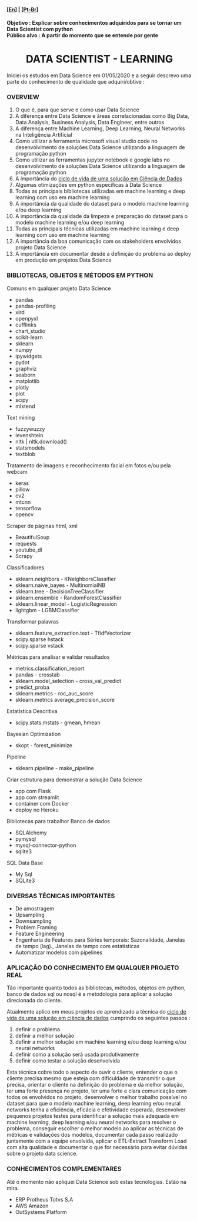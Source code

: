 <h4><a href="blank_">[En]</a> | <a href="blank_">[Pt-Br]</a></h4>
<h4>
    <p>Objetivo : Explicar sobre conhecimentos adquiridos para se tornar um Data Scientist com python<br>
    Público alvo : A partir do momento que se entende por gente
    </p>
</h4>

<h1 align="center">DATA SCIENTIST - LEARNING</h1>
Iniciei os estudos em Data Science em 01/05/2020 e a seguir descrevo uma parte do conhecimento de qualidade que adquiri/obtive :
</p>

<h3>OVERVIEW</h3>
<ol>
    <li>O que é, para que serve e como usar Data Science</li>
    <li>A diferença entre Data Science e áreas correlacionadas como Big Data, Data Analysis, Business Analysis, Data Engineer, entre outros</li>
    <li>A diferença entre Machine Learning, Deep Learning, Neural Networks na Inteligência Artificial</li>
    <li>Como utilizar a ferramenta microsoft visual studio code no desenvolvimento de soluções Data Science utilizando a linguagem de programação python</li>
    <li>Como utilizar as ferramentas jupyter notebook e google labs no desenvolvimento de soluções Data Science utilizando a linguagem de programação python</li>
    <li>A importância do <a href="https://github.com/claudineien/graduate-datascientist/blob/master/00lifecycledatascience.md">ciclo de vida de uma solução em Ciência de Dados</a></li>
    <li>Algumas otimizações em python específicas à Data Science</li>
    <li>Todas as principais bibliotecas utilizadas em machine learning e deep learning com uso em machine learning</li>
    <li>A importância da qualidade do dataset para o modelo machine learning e/ou deep learning</li>
    <li>A importância da qualidade da limpeza e preparação do dataset para o modelo machine learning e/ou deep learning</li>
    <li>Todas as principais técnicas utilizadas em machine learning e deep learning com uso em machine learning</li>
    <li>A importância da boa comunicação com os stakeholders envolvidos projeto Data Science</li>
    <li>A importância em documentar desde a definição do problema ao deploy em produção em projetos Data Science</li>
</ol>

<h3>BIBLIOTECAS, OBJETOS E MÉTODOS EM PYTHON</h3>
<p>Comuns em qualquer projeto Data Science
    <ul>
        <li>pandas</li>
        <li>pandas-profiling</li>
        <li>xlrd</li>
        <li>openpyxl</li>
        <li>cufflinks</li>
        <li>chart_studio</li>
        <li>scikit-learn</li>
        <li>sklearn</li>
        <li>numpy</li>
        <li>ipywidgets</li>
        <li>pydot</li>
        <li>graphviz</li>
        <li>seaborn</li>
        <li>matplotlib</li>
        <li>plotly</li>
        <li>plot</li>
        <li>scipy</li>
        <li>mlxtend</li>
    </ul>
</p>

<p>Text mining
    <ul>
        <li>fuzzywuzzy</li>
        <li>levenshtein</li>
        <li>nltk | nltk.download()</li>
        <li>statsmodels</li>
        <li>textblob</li>
    </ul>
</p>

<p>Tratamento de imagens e reconhecimento facial em fotos e/ou pela webcam
    <ul>
        <li>keras</li>
        <li>pillow</li>
        <li>cv2</li>
        <li>mtcnn</li>
        <li>tensorflow</li>
        <li>opencv</li>
    </ul>
</p>

<p>Scraper de páginas html, xml
    <ul>
        <li>BeautifulSoup</li>
        <li>requests</li>
        <li>youtube_dl</li>
        <li>Scrapy</li>
    </ul>
</p>

<p>Classificadores
    <ul>
        <li>sklearn.neighbors - KNeighborsClassifier</li>
        <li>sklearn.naive_bayes - MultinomialNB</li>
        <li>sklearn.tree - DecisionTreeClassifier</li>
        <li>sklearn.ensemble - RandomForestClassifier</li>
        <li>sklearn.linear_model - LogisticRegression</li>
        <li>lightgbm - LGBMClassifier</li>
    </ul>
</p>

<p>Transformar palavras
    <ul>
        <li>sklearn.feature_extraction.text - TfidfVectorizer</li>
        <li>scipy.sparse hstack</li>
        <li>scipy.sparse vstack</li>
    </ul>
</p>

<p>Métricas para analisar e validar resultados
    <ul>
        <li>metrics.classification_report</li>
        <li>pandas - crosstab</li>
        <li>sklearn.model_selection - cross_val_predict</li>
        <li>predict_proba</li>
        <li>sklearn.metrics - roc_auc_score</li>
        <li>sklearn.metrics average_precision_score</li>
    </ul>
</p>

<p>Estatística Descritiva
    <ul>
        <li>scipy.stats.mstats - gmean, hmean</li>
    </ul>
</p>

<p>Bayesian Optimization
    <ul>
        <li>skopt - forest_minimize</li>
    </ul>
</p>

<p>Pipeline
    <ul>
        <li>sklearn.pipeline - make_pipeline</li>
    </ul>
</p>

<p>Criar estrutura para demonstrar a solução Data Science
    <ul>
        <li>app com Flask</li>
        <li>app com streamlit</li>
        <li>container com Docker</li>
        <li>deploy no Heroku</li>
    </ul>
</p>

<p>Bibliotecas para trabalhor Banco de dados
    <ul>
        <li>SQLAlchemy</li>
        <li>pymysql</li>
        <li>mysql-connector-python</li>
        <li>sqlite3</li>
    </ul>
</p>

<p>SQL Data Base
    <ul>
        <li>My Sql</li>
        <li>SQLite3</li>
    </ul>
</p>

<h3>DIVERSAS TÉCNICAS IMPORTANTES</h3>
<p>
    <ul>
        <li>De amostragem</li>
        <li>Upsampling</li>
        <li>Downsampling</li>
        <li>Problem Framing</li>
        <li>Feature Engineering</li>
        <li>Engenharia de Features para Séries temporais: Sazonalidade, Janelas de tempo (lag)., Janelas de tempo com estatísticas</li>
        <li>Automatizar modelos com pipelines</li>
    </ul>
</p>

<h3>APLICAÇÃO DO CONHECIMENTO EM QUALQUER PROJETO REAL</h3>
<p>
Tão importante quanto todos as bibliotecas, métodos, objetos em python, banco de dados sql ou nosql é a metodologia para aplicar a solução direcionada do cliente.</p>
<p>Atualmente aplico em meus projetos de aprendizado a técnica do <a href="https://github.com/claudineien/graduate-datascientist/blob/master/00lifecycledatascience.md">ciclo de vida de uma solução em ciência de dados</a> cumprindo os seguintes passos :
    <ol>
        <li>definir o problema</li>
        <li>definir a melhor solução</li>
        <li>definir a melhor solução em machine learning e/ou deep learning e/ou neural networks</li>
        <li>definir como a solução será usada produtivamente</li>
        <li>definir como testar a solução desenvolvida</li>
    </ol>
</p>
<p>Esta técnica cobre todo o aspecto de ouvir o cliente, entender o que o cliente precisa mesmo que esteja com dificuldade de transmitir o que precisa, orientar o cliente na definição do problema e da melhor solução, ter uma forte presença no projeto, ter uma forte e clara comunicação com todos os envolvidos no projeto, desenvolver o melhor trabalho possível no dataset para que o modelo machine learning, deep learning e/ou neural networks tenha a eficiência, eficácia e efetividade esperada, desenvolver pequenos projetos testes para identificar a solução mais adequada em machine learning, deep learning e/ou neural networks para resolver o problema, conseguir escolher o melhor modelo ao aplicar as técnicas de métricas e validações dos modelos, documentar cada passo realizado juntamente com a equipe envolvida, aplicar o ETL-Extract Transform Load com alta qualidade e documentar o que for necessário para evitar dúvidas sobre o projeto data science.
</p>

<h3>CONHECIMENTOS COMPLEMENTARES</h3>
<p>Até o momento não apliquei Data Science sob estas tecnologias. Estão na mira.</p>
<p>
    <ul>
        <li>ERP Protheus Totvs S.A</li>
        <li>AWS Amazon</li>
        <li>OutSystems Platform</li>
    </ul>
</p>

<!--Boas práticas para analisar os dados
Boas práticas para gerar dados para teste
Boas práticas para salvar os projetos
Testar modelos simples sobre os datasets, para decidir o modelo mais adequado a solução

Realizar coleta de dataset com 
Analisar, Interpretar de time series com identificação de padrões machine learning
Identificar soluções para problemas de previsão
estatística
Conhecimento em SQL
Conhecimento em AWS
Conocimientos o experiencia en NLP
Aprendi a utilizar a criatividade para melhorar limpar os dados Aprendi a utilizar a criatividade para melhora o modelo machine learning
X A I - Explainable AI - Inteligência Artificial compreensivel aos humanos
improve efficiency by delivering data science systems
Several Graphs Plots 
providing statistical support to enable data-driven business decisions
create predictive models
statistical matters
create high quality statistical models
mining complex data
técnicas para discover the information hidden in vast amounts of data and to make smarter decisions
analytical mindset to dig into and gather relevant data, research, train, and test models and modeling techniques suitable, you will support
aprenti sobre a delivering results back to the business in a tangible and coherent way
Processing, cleansing, and verifying the integrity of data used for analysis
predictive using machine learning techniques
Aprendi técnicas para Identify improvements to current processes and investigate future opportunities to the various functions in the organization
Support strategic efforts to engage the wider organization in this space
Manage testing cycles
Doing ad-hoc analysis as required and presenting results in a clear manner we also expect from you:
Pursuing a Master’s (preferred) or Bachelor's Degree (required) in Business Analytics, Mathematics, Statistics, Computer Science, or equivalent degree with a data science focus
Aprendi a trabalhar com Hadoop, Spark
Interesse/conhecimentos em Machine learning e Deep learning
Aprendi a utilizar os algorítmos keras
Nível iniciante com TensorFlow
Construir modelos que apoiam e aumentam o conhecimento sobre o setor em trabalho
Automação de reporting nas vertentes funcional e técnica (ETL, analítica e reporting)
Conhecimento iniciante em quantitative systems and forecasting models that generate predictions of the highest level of visibility and importance for MegaBeetle financial and operational planning
will partner with software developers and data engineers to build end-to-end data pipelines and production code, and you will have exposure to senior leadership as we communicate results and provide scientific guidance to the business
Improve upon existing methodologies by developing new data sources, testing model enhancements, and fine-tuning model parameters
Experiência com SQL e bases de dados relacionais
Capacidade crítica e sentido de detalhe
Utilizando pragmatism para desenvolver 
Knowledge of probability and statistical models (e.g, Distributions, Statistical Inference, Hypothesis testing, Bayesian framework, etc)
transformarem dados em vantagem competitive
desenvolvemos e implementamos soluções, que garantem Receitas, Custos e Margens, Gestão de Risco e Fraude, e Eficiência Operacional
Probability and statistics, exploratory data analysis, linear regression, hypothesis testing.
Develop highly reliable and scalable systems that go into real products
statistical and machine learning models such as regressions, Markov, decision trees, clustering, neural networks, convolutional networks, deep learning, graphs, LDA, SVM
time series analysis
Mallet, Tensor Flow, SageMaker
Experience with Big Data ML toolkits, such as Mahout, SparkML or H20, Hadoop, Spark, Flink, Kafka
Skills in quantitative analysis, problem definition, synthesis & recommendation development will be essential
Set up a test (A/B test or pre-post) to measure performance in the best possible way
Prior experience in performance measurement, creatively applying regression techniques/modelling, optimization techniques, A/B testing, etc for business applications
Deep understanding of statistics, experimental design, and causal inference
Aprendizado em Able to spot and pursue opportunities as well as to translate high-level directions into practical projects and lead/drive their completion with minimal supervision.
Executes at all stages of model development and delivery including data definition, sampling, preprocessing, feature selection, model generation, and validation and support of production model release with an emphasis toward the latter stages of model development.
Ability to leverage Cloud computing services
Skilled in visualization (Tableau or Power BI)
Experience in working with numpy, scipy, scikit-learn, pandas
Experience reporting machine learning accuracy and precision in industry
You are familiar with (in no particular order): logistic regression, gradient descent, regularization, cross-validation, overfitting, bias, variance, convex optimization, eigenvectors, relational databases, SQL, latency, computational complexity, sparse matrices, feature engineering, clustering
data scientists draw on quantitative methods and business intuition to uncover learnings that drive key business decisions
to develop data pipelines, identify areas of interest and provide solutions
Sólida experiência em estatística descritiva, com capacidade de exploração de dados utilizando Python e base Hive,
Conhecimento de Tensorflow, Keras e Torch
Experiência em manipulação de dados (data cleaning, data augmenting, data selection)
Definir e implementar análises exploratórias de dados
Mineração de texto (Caracterização, sumarização, agregação)
Jupyter/RStudio; SQL e Oracle; NoSQL e MongoDB;
Full-text search e ElasticSearch;
Plataforma AWS (S3, EC2, EMR, Athena, DynamoDB);
Inferência estatística uni/multivariada, regressões e séries temporais;
Aprendizado de máquina (Árvores de decisão e Redes Neurais);
Deep learning (CNN, RNN, LSTM) aplicada a processamento de texto e imagens;
Restful APIs e swagger;
Versionamento de código em Git;
MapReduce, Hadoop, Spark
Como trabalhamos com dados de varejo físico, irá trabalhar com dados real-time e batch de mais de 40 milhões de Preços e Sortimento por dia(entre dados internos e externos), focamos em criar Produtos de Dados que auxiliem ou criar produto final, produtos leitura de vídeo, classificação automática de produtos, previsão de promoção, normalização de preço de produtos por atacado e varejo, recomendação de produtos de uma mesma sortimento dos varejistas, extração de features de produtos, validação de sortimento e ruptura permanente de produtos
Acompanhar dados e métricas da Mobile Intelligence (ASO/SEO) e Reviews Intelligence (monitoramento de App Stores), bem como a utilização desses dados para a criação de modelos preditivos e a elaboração de dashboards para clientes, dando suporte ao time de estratégia e atendimento
Criação de Dashboards com indicadores focados em resolução de problema específicos da área da saúde (por exemplo, tempo de tratamento em oncologia, linhas de tratamento em doenças inflamatórias, etc)


</p>

GIT HUB
GIT


Todos os dias procuro por
. conhecer sobre melhores práticas, conceitos e tecnologias relacionadas a segurança na web, redes internas, apps, mobiles, emails, com python, com javascript, com data science e como aplicá-las
. conhecer tecnologias cloud como aws amazon (maior interesse), azure e google cloud
. aprender novas técnicas e tecnologias e como aplicar no mundo real
. aplicar novas técnicas que aprendi
Gosto de conversar com pessoas sem conhecimento algum com tecnologia, do ponto de vista técnico, para aprender sobre que seria bom às pessoas
Gosto de conversar com pessoas consideradas usuários avançados no uso de tecnologias, para aprender como e aonde melhorar as ferramentas tecnológicas, apps, tecnologias existentes e/ou até criar com a nova funcionalidade
Gosto de conversar com profissionais iniciantes, por que a dúvida destes me ajudam a me focar em soluções que ainda não pensei
Gosto de conversar com profissionais experientes, para aprender sobre as melhores práticas, evitar erros já conhecidos, saber quais são problemas ainda não resolvidos (issues) , aplicar o que esta sendo utilizado por profissionais experientes


<h1 align='center'>PASSOS</h1>
<h3>ENTENDER O QUE CONCEITO </h3>
<p>Auxiliar o pesquisador a encontrar o melhor ponto de corte no score de determinados classificadores machine learning sob determinados grupos que estão sendo analisados.<br><br>
Importante que o dataset seja o mesmo utilizado em todos os classificadores machine learning.<br><br>
Perguntas que a curva ROC deve responder :<br>
<ol>
    <li>A partir de qual score no classificador machine learning é possível classificar corretamente o alvo desejado ?</li>
    <li>Qual a proporção de alvos corretamente classificados ?</li>
</ol>
<p>
Também auxilia a explicar a escolha de determinado classificador machine learning do ponto de vista científico-técnico.</p>
Dois termos a observar :<br>
<table>
    <thead>
    <tr>
        <th>Termo</th>
        <th scope="col">Definição</th>
    </tr>
    </thead>
    <tbody>
    <tr>
        <td scope="row">Sensibilidade</td>
        <td>Probabilidade do alvo ser corretamente classificado. A classificação do classificador machine learning confirma a classificação real. Significa que o classificador é sensível para classificar o alvo desejado.</td>
    </tr>
    <tr>
        <td scope="row">Especificidade</td>
        <td>Probabilidade do não alvo ser corretamente não classificado. A classificação do classificador machine learning confirma a classificação real.</td>
    </tr>
    </tbody>
</table>
<p><strong>Importante :</strong> É raridade em uma mesma classificação, obter 100% de sensibilidade e 100% especificidade.
</p><br>
<p>Fontes de erro :<br>
Falso Positivo : Na classificação real o Alvo é falso, mas para o classificador machine learning o Alvo é verdadeiro.<br>
Falso Negativo : Na classificação real o Alvo é verdadeiro, mas para o classificador machine learning o Alvo é falso.
    <table>
        <thead>
        <tr>
            <td colspan="2"><td>
            <td colspan="0"><strong>Classificação Real</strong></td>
        </tr>
        <tr>
            <td colspan="2"></td>
            <th scope="col">Alvo</th>
            <th scope="col">Não-Alvo</th>
        </tr>
        </thead>
        <tbody>
        <tr>
            <th>Classificação</th>
            <td scope="row">Alvo</td>
            <td><strong>Verdadeiro Positivo</strong></td>
            <td>Falso Positivo</td>
        </tr>
        <tr>
            <th>Machine Learning</th>
            <td scope="row">Não-Alvo</td>
            <td>Falso Negativo</td>
            <td><strong>Verdadeiro Negativo</strong></td>
        </tr>
        </tbody>
    </table>
</p>
<p>O <strong>modelo machine learning ideal</strong> será quando a proporção entre falso negativo e falso positivo for a menor possível e quando o acerto do verdadeiro positivo e verdadeiro negativo for a maior possível.</p>
<p>Importante saber que ao aumentar a sensibilidade perde-se na especificidade e vice-versa.</p>
<br>
<img src=".\notebook\dados_brutos\grafico_roc.png">
<br>
<p>
NÃO ALVO = Dados que não interessa<br>
ALVO = Dados que interessam<br>
ESCORE = É a escala de medida<br>

</p>
<hr>
<p><strong>roc_auc_score()</strong><br>
    todos os elementos positivos e as probabilidades de serem  positivos ou não<br>
    todos os elementos negativos e as probabilidades de serem negativos ou não<br>
    o score de um elemento probabilidade positivo é maior
    que o elemento probabilidade negativo = True<br>
    o score de um elemento probabilidade positivo é maior
    que o elemento probabilidade negativo = False<br>
    calcular a média dos resultados valores True e False<br>
<strong>Pergunta e resposta :</strong><br>
    Average precision:  média ponderada de cada precisão, usando como peso a precisão anterior.
    AUC: É a área sobre a curva ROC (TP x FN)
    Resposta : As duas são AUC (área sob a curva), o que muda é a curva. Uma é a curva de precision-recall (average_precision, AUPRC) e a outra é a curva ROC (roc_auc_score, ROC-AUC)
</p>

<p><strong>Aprender mais :</strong><br>
<a href="https://qastack.com.br/stats/51275/what-is-the-difference-in-what-aic-and-c-statistic-auc-actually-measure-for-mo">AIC e a c-estatística (AUC)</a><br>
<a href=""> A</a><br>
<a href=""> B</a><br> 
<a href=""> C</a><br>
<a href=""> D</a><br>
</p>
<br>
<hr>
<p>Fontes :
    <ul>
        <li><a href="https://curso.mariofilho.com/">   
        Curso Solução Completa de Data Science - Instrutor Mario Filho-Kagle Gran Master</a></li>
        <li><a href="https://www.youtube.com/watch?v=NbnVfpRJNp0">CURVA ROC</a></li>
    </ul>
</p>

<hr>
<h3> h3 </h3>
    <ul>
        <li> li </li>
    </ul>


<p><strong>Dica :</strong><br>
p
</p>

<p><strong>Nota :</strong><br>
p
</p>

<hr>
<h3> h3 </h3>
    <ul>
        <li> li </li>
    </ul>
<p> p 
</p>

<hr>
<h3> h3 </h3>
    <ul>
        <li> li </li>
    </ul>

<p><strong>Aprender mais :</strong><br>
<a href="​https://"> link</a><br>
</p>

<br>
<p><strong>Dica :</strong><br>
p
</p>

<p><strong>Nota :</strong><br>
p
</p>

<h3> h3 </h3>
<p> p 
    <ul>
        <li> ul li</li>
    </ul>
</p>
<h4> h4 </h4>
<p> p </p>

<h4> h4 </h4>
<p> p </p>
<p> p
    <ul>
        <li> li </li>
        <ul> ul
            <li> li </li>
        </ul>
    </ul>
</p>

<p> p 
    <ol> ol
        <li> li </li>
    </ol>
</p>

<h3> h3 </h3>
<p> p </p>

<h4> h4 </h4>
<p> p </p>
<p> p
    <ul> ul
        <li> li </li>
    </ul>
</p>
-->
<!--
<p>labelling</p>
<p>Active learning</p>
feather-format 0.4.1
pip install feather-format
https://pypi.org/project/feather-format/
<p> - = - + + : > < { [ * & % $ # @ ! } ]</p>
<p> - = - + + : > < { [ * & % $ # @ ! } ]</p>
<p> - = - + + : > < { [ * & % $ # @ ! } ]</p>
<p> - = - + + : > < { [ * & % $ # @ ! } ]</p>
<p> - = - + + : > < { [ * & % $ # @ ! } ]</p>
<p> - = - + + : > < { [ * & % $ # @ ! } ]</p>
<p> - = - + + : > < { [ * & % $ # @ ! } ]</p>
<p> - = - + + : > < { [ * & % $ # @ ! } ]</p>
<p> - = - + + : > < { [ * & % $ # @ ! } ]</p>
<p> - = - + + : > < { [ * & % $ # @ ! } ]</p>
<p> - = - + + : > < { [ * & % $ # @ ! } ]</p>
<p> - = - + + : > < { [ * & % $ # @ ! } ]</p>
<p> - = - + + : > < { [ * & % $ # @ ! } ]</p>
<p> - = - + + : > < { [ * & % $ # @ ! } ]</p>
<p> - = - + + : > < { [ * & % $ # @ ! } ]</p>
<p> - = - + + : > < { [ * & % $ # @ ! } ]</p>
<p> - = - + + : > < { [ * & % $ # @ ! } ]</p>-->
